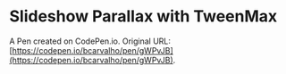 # Slideshow Parallax with TweenMax

A Pen created on CodePen.io. Original URL: [https://codepen.io/bcarvalho/pen/gWPvJB](https://codepen.io/bcarvalho/pen/gWPvJB).

